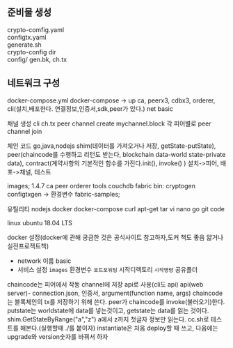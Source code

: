 ## 준비물 생성
  crypto-comfig.yaml  
  configtx.yaml  
  generate.sh  
  crypto-config dir  
  config/ gen.bk, ch.tx  

## 네트워크 구성
docker-compose.yml
docker-compose -> up
ca, peerx3, cdbx3, orderer, cli(설치,배포한다. 연결정보,인증서,sdk,peer가 있다.)
net basic

채널 생성
cli ch.tx
peer channel create
mychannel.block
각 피어별로 peer channel join

체인 코드
go,java,nodejs
shim(데이터를 가져오거나 저장, getState-putState),
peer(chaincode를 수행하고 리턴도 받는다, blockchain data-world state-private data),
contract(계약사항의 기본적인 함수를 가진다.init(), invoke() )
설치->피어, 배포->채널, 테스트


images; 1.4.7 ca peer orderer tools couchdb
fabric bin: cryptogen configtxgen -> 환경변수
fabric-samples;

유틸리티 nodejs docker docker-compose curl apt-get tar vi nano go git code

linux ubuntu 18.04 LTS

docker 설정(docker에 관해 궁금한 것은 공식사이트 참고하자,도커 책도 좋음 얇거나 실전프로젝트책)
 - network 이름 basic
 - 서비스 설정 
  ` images
  ` 환경변수
  ` 포트포워팅
  ` 시작디렉토리
  ` 시작명령
  ` 공유폴더

chaincode는 피어에서 작동 channel에 저장 api로 사용(cli도 api) 
api(web server)- connection.json, 인증서, argument(function name, args)
chaincode는 블록체인의 tx를 저장하기 위해 쓴다. peer가 chaincode를 invoke(불러오기)한다.
putstate는 worldstate에 data를 넣는것이고, getstate는 data를 읽는 것이다.
shim.GetStateByRange("a","z") a에서 z까지 첫글자 정보만 읽는다.
cc.sh로 테스트를 해본다.(실행할때 ./를 붙이자)
instantiate은 처음 deploy할 때 쓰고, 다음에는 upgrade와 version숫자를 바꿔서 하자
